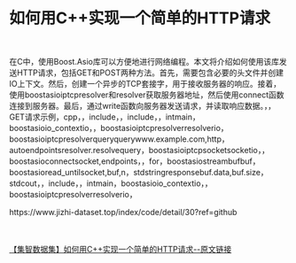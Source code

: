 <h1>如何用C++实现一个简单的HTTP请求</h1><br /><p>在C中，使用Boost.Asio库可以方便地进行网络编程。本文将介绍如何使用该库发送HTTP请求，包括GET和POST两种方法。首先，需要包含必要的头文件并创建IO上下文。然后，创建一个异步的TCP套接字，用于接收服务器的响应。接着，使用boostasioiptcpresolver和resolver获取服务器地址，然后使用connect函数连接到服务器。最后，通过write函数向服务器发送请求，并读取响应数据。，，GET请求示例，cpp，，include，，include，，intmain，boostasioio_contextio，，boostasioiptcpresolverresolverio，boostasioiptcpresolverqueryquerywww.example.com,http，autoendpointsresolver.resolvequery，boostasioiptcpsocketsocketio，，boostasioconnectsocket,endpoints，，for，boostasiostreambufbuf，boostasioread_untilsocket,buf,n，stdstringresponsebuf.data,buf.size，stdcout，，include，，intmain，boostasioio_contextio，，boostasioiptcpresolverresolverio，</p><p>https://www.jizhi-dataset.top/index/code/detail/30?ref=github</p><br /><br /><a href="https://www.jizhi-dataset.top/index/code/detail/30?ref=github" target="_blank">【集智数据集】如何用C++实现一个简单的HTTP请求--原文链接</a>